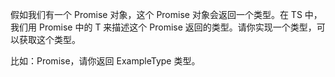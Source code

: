 假如我们有一个 Promise 对象，这个 Promise 对象会返回一个类型。在 TS 中，我们用 Promise 中的 T 来描述这个 Promise 返回的类型。请你实现一个类型，可以获取这个类型。

比如：Promise<ExampleType>，请你返回 ExampleType 类型。